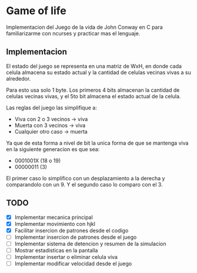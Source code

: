 
# Game of life

Implementacion del Juego de la vida de John Conway en C para familiarizarme con ncurses y practicar mas el lenguaje.


## Implementacion

El estado del juego se representa en una matriz de WxH, en donde cada celula almacena su estado actual y la cantidad de celulas vecinas vivas a su alrededor.

Para esto usa solo 1 byte. Los primeros 4 bits almacenan la cantidad de celulas vecinas vivas, y el 5to bit almacena el estado actual de la celula.

Las reglas del juego las simplifique a:
- Viva con 2 o 3 vecinos -> viva
- Muerta con 3 vecinos -> viva
- Cualquier otro caso -> muerta

Ya que de esta forma a nivel de bit la unica forma de que se mantenga viva en la siguiente
generacion es que sea:
- 0001001X (18 o 19)
- 00000011 (3)

El primer caso lo simplifico con un desplazamiento a la derecha y comparandolo con un 9. Y el segundo caso lo comparo con el 3.


## TODO

 - [x] Implementar mecanica principal
 - [x] Implementar movimiento con hjkl
 - [x] Facilitar insercion de patrones desde el codigo
 - [ ] Implementar insercion de patrones desde el juego
 - [ ] Implementar sistema de detencion y resumen de la simulacion
 - [ ] Mostrar estadisticas en la pantalla
 - [ ] Implementar insertar o eliminar celula viva
 - [ ] Implementar modificar velocidad desde el juego